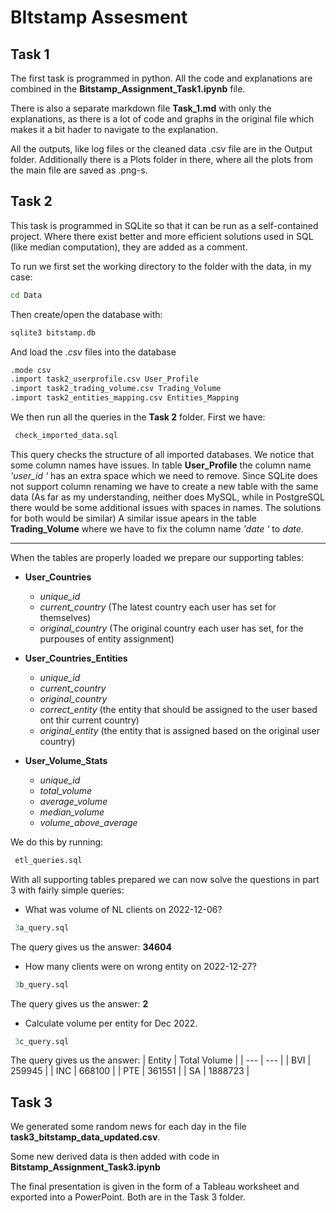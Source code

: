 # BItstamp Assesment

## Task 1
The first task is programmed in python. All the code and explanations are combined in the **Bitstamp_Assignment_Task1.ipynb** file.

There is also a separate markdown file **Task_1.md** with only the explanations, as there is a lot of code and graphs in the original file which makes it a bit hader to navigate to the explanation. 

All the outputs, like log files or the cleaned data .csv file are in the Output folder. Additionally there is a Plots folder in there, where all the plots from the main file are saved as .png-s.

## Task 2

This task is programmed in SQLite so that it can be run as a self-contained project. Where there exist better and more efficient solutions used in SQL (like median computation), they are added as a comment.

To run we first set the working directory to the folder with the data, in my case:

```bash
cd Data
```

Then create/open the database with:

```bash
sqlite3 bitstamp.db
```

And load the *.csv* files into the database

```bash
.mode csv
.import task2_userprofile.csv User_Profile
.import task2_trading_volume.csv Trading_Volume
.import task2_entities_mapping.csv Entities_Mapping
```

We then run all the queries in the **Task 2** folder. First we have:

```sql
 check_imported_data.sql 
```
This query checks the structure of all imported databases. We notice that some column names have issues. In table **User_Profile** the column name *'user_id '* has an extra space which we need to remove. Since SQLite does not support column renaming we have to create a new table with the same data (As far as my understanding, neither does MySQL, while in PostgreSQL there would be some additional issues with spaces in names. The solutions for both would be similar)
A similar issue apears in the table **Trading_Volume** where we have to fix the column name *'date '* to *date*.

----------------------

When the tables are properly loaded we prepare our supporting tables:
- **User_Countries**
    - *unique_id*
    - *current_country* (The latest country each user has set for themselves)
    - *original_country* (The original country each user has set, for the purpouses of entity assignment)

- **User_Countries_Entities**
    - *unique_id*
    - *current_country*
    - *original_country*
    - *correct_entity* (the entity that should be assigned to the user based ont thir current country)
    - *original_entity* (the entity that is assigned based on the original user country)

- **User_Volume_Stats**
    - *unique_id*
    - *total_volume*
    - *average_volume*
    - *median_volume*
    - *volume_above_average*

We do this by running:

```sql
 etl_queries.sql 
```

With all supporting tables prepared we can now solve the questions in part 3 with fairly simple queries:

- What was volume of NL clients on 2022-12-06?

```sql
 3a_query.sql 
```

The query gives us the answer: **34604**

- How many clients were on wrong entity on 2022-12-27?

```sql
 3b_query.sql 
```

The query gives us the answer: **2**

- Calculate volume per entity for Dec 2022.

```sql
 3c_query.sql 
```

The query gives us the answer:
| Entity | Total Volume |
| --- | --- |
| BVI | 259945 |
| INC | 668100 |
| PTE | 361551 |
| SA | 1888723 |


## Task 3

We generated some random news for each day in the file **task3_bitstamp_data_updated.csv**. 

Some new derived data is then added with code in **Bitstamp_Assignment_Task3.ipynb**

The final presentation is given in the form of a Tableau worksheet and exported into a PowerPoint. Both are in the Task 3 folder.